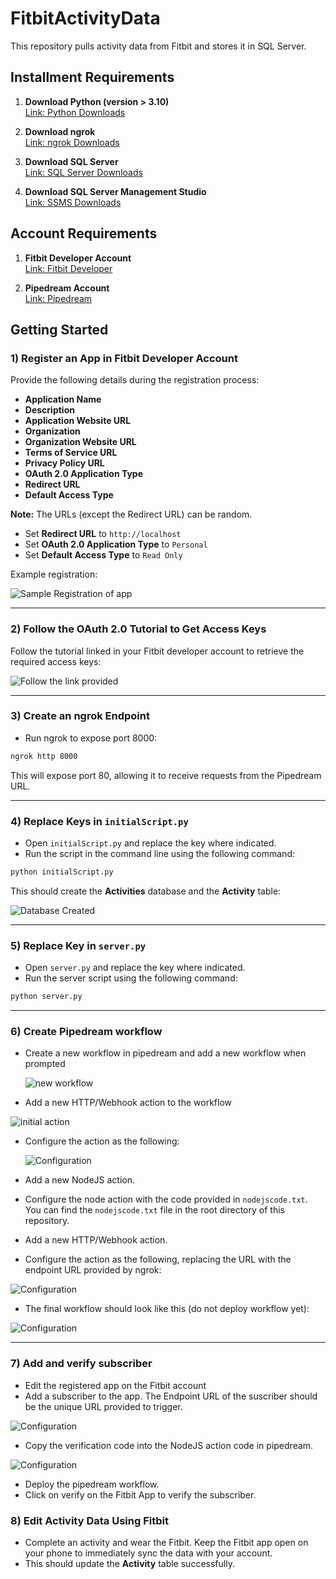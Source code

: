 
# FitbitActivityData

This repository pulls activity data from Fitbit and stores it in SQL Server.

## Installment Requirements

1. **Download Python (version > 3.10)**  
   [Link: Python Downloads](https://www.python.org/downloads/)

2. **Download ngrok**  
   [Link: ngrok Downloads](https://ngrok.com/downloads/windows?tab=download)

3. **Download SQL Server**  
   [Link: SQL Server Downloads](https://www.microsoft.com/en-gb/sql-server/sql-server-downloads)

4. **Download SQL Server Management Studio**  
   [Link: SSMS Downloads](https://learn.microsoft.com/en-us/sql/ssms/download-sql-server-management-studio-ssms?view=sql-server-ver16)

## Account Requirements

1. **Fitbit Developer Account**  
   [Link: Fitbit Developer](https://dev.fitbit.com/)

2. **Pipedream Account**  
   [Link: Pipedream](https://pipedream.com/)

## Getting Started

### 1) Register an App in Fitbit Developer Account

Provide the following details during the registration process:

- **Application Name**
- **Description**
- **Application Website URL**
- **Organization**
- **Organization Website URL**
- **Terms of Service URL**
- **Privacy Policy URL**
- **OAuth 2.0 Application Type**
- **Redirect URL**
- **Default Access Type**

**Note:** The URLs (except the Redirect URL) can be random.  
- Set **Redirect URL** to `http://localhost`
- Set **OAuth 2.0 Application Type** to `Personal`
- Set **Default Access Type** to `Read Only`

Example registration:

![Sample Registration of app](assets/images/RegisterApp.png)

---

### 2) Follow the OAuth 2.0 Tutorial to Get Access Keys

Follow the tutorial linked in your Fitbit developer account to retrieve the required access keys:

![Follow the link provided](assets/images/oauth.png)

---

### 3) Create an ngrok Endpoint

- Run ngrok to expose port 8000:

```bash
ngrok http 8000
```

This will expose port 80, allowing it to receive requests from the Pipedream URL.

---


### 4) Replace Keys in `initialScript.py`

- Open `initialScript.py` and replace the key where indicated.
- Run the script in the command line using the following command:

```bash
python initialScript.py
```

This should create the **Activities** database and the **Activity** table:

![Database Created](assets/images/databasecreated.png)

---

### 5) Replace Key in `server.py`

- Open `server.py` and replace the key where indicated.
- Run the server script using the following command:

```bash
python server.py
```

---

### 6) Create Pipedream workflow

- Create a new workflow in pipedream and add a new workflow when prompted

  ![new workflow](assets/images/pipedreamnew.png)

- Add a new HTTP/Webhook action to the workflow

 ![initial action](assets/images/action.png)

- Configure the action as the following:

  ![Configuration](assets/images/initialconfig.png)

- Add a new NodeJS action.
- Configure the node action with the code provided in `nodejscode.txt`. You can find the `nodejscode.txt` file in the root directory of this repository.
- Add a new HTTP/Webhook action.
- Configure the action as the following, replacing the URL with the endpoint URL provided by ngrok:

 ![Configuration](assets/images/finalconfig.png)   


- The final workflow should look like this (do not deploy workflow yet):

![Configuration](assets/images/workflow.png)  


---

### 7) Add and verify subscriber

- Edit the registered app on the Fitbit account  
- Add a subscriber to the app. The Endpoint URL of the suscriber should be the unique URL provided to trigger.

![Configuration](assets/images/subscriberadd.png)  

- Copy the verification code into the NodeJS action code in pipedream.  

![Configuration](assets/images/verify.png)  

- Deploy the pipedream workflow.
- Click on verify on the Fitbit App to verify the subscriber.  

### 8) Edit Activity Data Using Fitbit

- Complete an activity and wear the Fitbit. Keep the Fitbit app open on your phone to immediately sync the data with your account.
- This should update the **Activity** table successfully.
